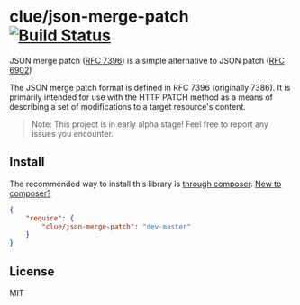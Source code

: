 # clue/json-merge-patch [![Build Status](https://travis-ci.org/clue/php-json-merge-patch.svg?branch=master)](https://travis-ci.org/clue/php-json-merge-patch)

JSON merge patch ([RFC 7396](https://tools.ietf.org/html/rfc7396)) is a
simple alternative to JSON patch ([RFC 6902](http://tools.ietf.org/html/rfc6902)) 

The JSON merge patch format is defined in RFC 7396 (originally 7386).
It is primarily intended for use with the
HTTP PATCH method as a means of describing a set of modifications to
a target resource's content.

> Note: This project is in early alpha stage! Feel free to report any issues you encounter.

## Install

The recommended way to install this library is [through composer](http://getcomposer.org). [New to composer?](http://getcomposer.org/doc/00-intro.md)

```JSON
{
    "require": {
        "clue/json-merge-patch": "dev-master"
    }
}
```

## License

MIT
